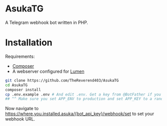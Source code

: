 AsukaTG
=======

A Telegram webhook bot written in PHP.

# Installation

Requirements:

* [Composer](https://getcomposer.org/)
* A webserver configured for [Lumen](https://lumen.laravel.com/docs/installation#configuration)

````bash
git clone https://github.com/TheReverend403/AsukaTG
cd AsukaTG
composer install
cp .env.example .env # And edit .env. Get a key from @BotFather if you need one.
## ^^ Make sure you set APP_ENV to production and set APP_KEY to a random 32 character string
````

Now navigate to https://where.you.installed.asuka/{bot_api_key}/webhook/set to set your webhook URL.